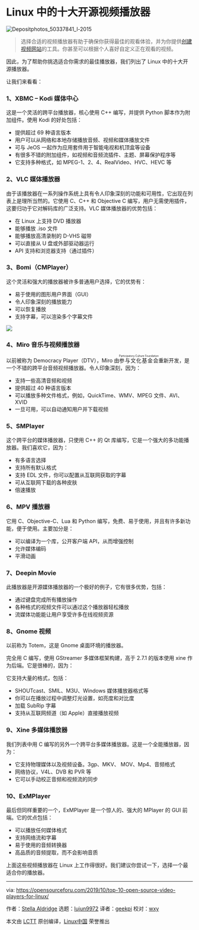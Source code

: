 [#]: collector: (lujun9972)
[#]: translator: (geekpi)
[#]: reviewer: (wxy)
[#]: publisher: (wxy)
[#]: url: (https://linux.cn/article-11481-1.html)
[#]: subject: (Top 10 open source video players for Linux)
[#]: via: (https://opensourceforu.com/2019/10/top-10-open-source-video-players-for-linux/)
[#]: author: (Stella Aldridge https://opensourceforu.com/author/stella-aldridge/)

Linux 中的十大开源视频播放器
======

![][1]

> 选择合适的视频播放器有助于确保你获得最佳的观看体验，并为你提供[创建视频网站][3]的工具。你甚至可以根据个人喜好自定义正在观看的视频。

因此，为了帮助你挑选适合你需求的最佳播放器，我们列出了 Linux 中的十大开源播放器。

让我们来看看：

### 1、XBMC – Kodi 媒体中心

这是一个灵活的跨平台播放器，核心使用 C++ 编写，并提供 Python 脚本作为附加组件。使用 Kodi 的好处包括：

  * 提供超过 69 种语言版本
  * 用户可以从网络和本地存储播放音频、视频和媒体播放文件
  * 可与 JeOS 一起作为应用套件用于智能电视和机顶盒等设备
  * 有很多不错的附加组件，如视频和音频流插件、主题、屏幕保护程序等
  * 它支持多种格式，如 MPEG-1、2、4、RealVideo、HVC、HEVC 等

### 2、VLC 媒体播放器

由于该播放器在一系列操作系统上具有令人印象深刻的功能和可用性，它出现在列表上是理所当然的。它使用 C、C++ 和 Objective C 编写，用户无需使用插件，这要归功于它对解码库的广泛支持。VLC 媒体播放器的优势包括：

  * 在 Linux 上支持 DVD 播放器
  * 能够播放 .iso 文件
  * 能够播放高清录制的 D-VHS 磁带
  * 可以直接从 U 盘或外部驱动器运行
  * API 支持和浏览器支持（通过插件）

### 3、Bomi（CMPlayer）

这个灵活和强大的播放器被许多普通用户选择，它的优势有：

  * 易于使用的图形用户界面（GUI）
  * 令人印象深刻的播放能力
  * 可以恢复播放
  * 支持字幕，可以渲染多个字幕文件

![][4]

### 4、Miro 音乐与视频播放器

以前被称为 Democracy Player（DTV），Miro 由<ruby>参与文化基金会<rt>Participatory Culture Foundation</rt></ruby>重新开发，是一个不错的跨平台音频视频播放器。令人印象深刻，因为：

  * 支持一些高清音频和视频
  * 提供超过 40 种语言版本
  * 可以播放多种文件格式，例如，QuickTime、WMV、MPEG 文件、AVI、XVID
  * 一旦可用，可以自动通知用户并下载视频

### 5、SMPlayer

这个跨平台的媒体播放器，只使用 C++ 的 Qt 库编写，它是一个强大的多功能播放器。我们喜欢它，因为：

  * 有多语言选择
  * 支持所有默认格式
  * 支持 EDL 文件，你可以配置从互联网获取的字幕
  * 可从互联网下载的各种皮肤
  * 倍速播放

### 6、MPV 播放器

它用 C、Objective-C、Lua 和 Python 编写，免费、易于使用，并且有许多新功能，便于使用。主要加分是：

  * 可以编译为一个库，公开客户端 API，从而增强控制
  * 允许媒体编码
  * 平滑动画

### 7、Deepin Movie

此播放器是开源媒体播放器的一个极好的例子，它有很多优势，包括：

  * 通过键盘完成所有播放操作
  * 各种格式的视频文件可以通过这个播放器轻松播放
  * 流媒体功能能让用户享受许多在线视频资源

### 8、Gnome 视频

以前称为 Totem，这是 Gnome 桌面环境的播放器。

完全用 C 编写，使用 GStreamer 多媒体框架构建，高于 2.7.1 的版本使用 xine 作为后端。它是很棒的，因为：

它支持大量的格式，包括：

  * SHOUTcast、SMIL、M3U、Windows 媒体播放器格式等
  * 你可以在播放过程中调整灯光设置，如亮度和对比度
  * 加载 SubRip 字幕
  * 支持从互联网频道（如 Apple）直接播放视频

### 9、Xine 多媒体播放器

我们列表中用 C 编写的另外一个跨平台多媒体播放器。这是一个全能播放器，因为：

  * 它支持物理媒体以及视频设备。3gp、MKV、 MOV、Mp4、音频格式
  * 网络协议，V4L、DVB 和 PVR 等
  * 它可以手动校正音频和视频流的同步

### 10、ExMPlayer

最后但同样重要的一个，ExMPlayer 是一个惊人的、强大的 MPlayer 的 GUI 前端。它的优点包括：

  * 可以播放任何媒体格式
  * 支持网络流和字幕
  * 易于使用的音频转换器
  * 高品质的音频提取，而不会影响音质

上面这些视频播放器在 Linux 上工作得很好。我们建议你尝试一下，选择一个最适合你的播放器。

--------------------------------------------------------------------------------

via: https://opensourceforu.com/2019/10/top-10-open-source-video-players-for-linux/

作者：[Stella Aldridge][a]
选题：[lujun9972][b]
译者：[geekpi](https://github.com/geekpi)
校对：[wxy](https://github.com/wxy)

本文由 [LCTT](https://github.com/LCTT/TranslateProject) 原创编译，[Linux中国](https://linux.cn/) 荣誉推出

[a]: https://opensourceforu.com/author/stella-aldridge/
[b]: https://github.com/lujun9972
[1]: https://i2.wp.com/opensourceforu.com/wp-content/uploads/2019/10/Depositphotos_50337841_l-2015.jpg?resize=696%2C585&ssl=1 (Depositphotos_50337841_l-2015)
[2]: https://i2.wp.com/opensourceforu.com/wp-content/uploads/2019/10/Depositphotos_50337841_l-2015.jpg?fit=900%2C756&ssl=1
[3]: https://www.ning.com/create-video-website/
[4]: https://i2.wp.com/opensourceforu.com/wp-content/uploads/2019/10/Depositphotos_20380441_l-2015.jpg?resize=350%2C231&ssl=1
[5]: https://i2.wp.com/opensourceforu.com/wp-content/uploads/2019/10/Depositphotos_20380441_l-2015.jpg?ssl=1
